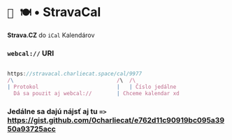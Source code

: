# `📆 🍽` • StravaCal

__Strava.CZ__ do `iCal` Kalendárov

### `webcal://` URI

```javascript

https://stravacal.charliecat.space/cal/9977
/\                                 /\  /\
| Protokol                         |   | Číslo jedálne
  Dá sa pouzit aj webcal://        | Chceme kalendar xd

```

### Jedálne sa dajú nájsť aj tu `=>` https://gist.github.com/0charliecat/e762d11c90919bc095a3950a93725acc
